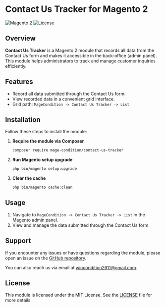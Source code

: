 # Contact Us Tracker for Magento 2

![Magento 2](https://img.shields.io/badge/Magento-2-brightgreen.svg)
![License](https://img.shields.io/badge/license-MIT-blue.svg)

## Overview

**Contact Us Tracker** is a Magento 2 module that records all data from the Contact Us form and makes it accessible in the back-office (admin panel). This module helps administrators to track and manage customer inquiries efficiently.

## Features

- Record all data submitted through the Contact Us form.
- View recorded data in a convenient grid interface.
- Grid path: `MageCondition -> Contact Us Tracker -> List`

## Installation

Follow these steps to install the module:

1. **Require the module via Composer**

    ```bash
    composer require mage-condition/contact-us-tracker
    ```


2. **Run Magento setup upgrade**

    ```bash
    php bin/magento setup:upgrade
    ```

3. **Clear the cache**

    ```bash
    php bin/magento cache:clean
    ```

## Usage

1. Navigate to `MageCondition -> Contact Us Tracker -> List` in the Magento admin panel.
2. View and manage the data submitted through the Contact Us form.

## Support

If you encounter any issues or have questions regarding the module, please open an issue on the [GitHub repository](https://github.com/MageCondition/contact-us-tracker).

You can also reach us via email at [wincondition2911@gmail.com](mailto:wincondition2911@gmail.com).

## License

This module is licensed under the MIT License. See the [LICENSE](LICENSE) file for more details.
